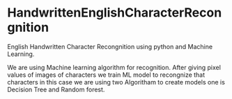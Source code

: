 # HandwrittenEnglishCharacterRecongnition
English Handwritten Character Recongnition using python and Machine Learning.

We are using Machine learning algorithm for recognition.
After giving pixel values of images of characters we train ML model to recongnize that characters in this case we are using two Algoritham to create models one is Decision Tree and Random forest.


